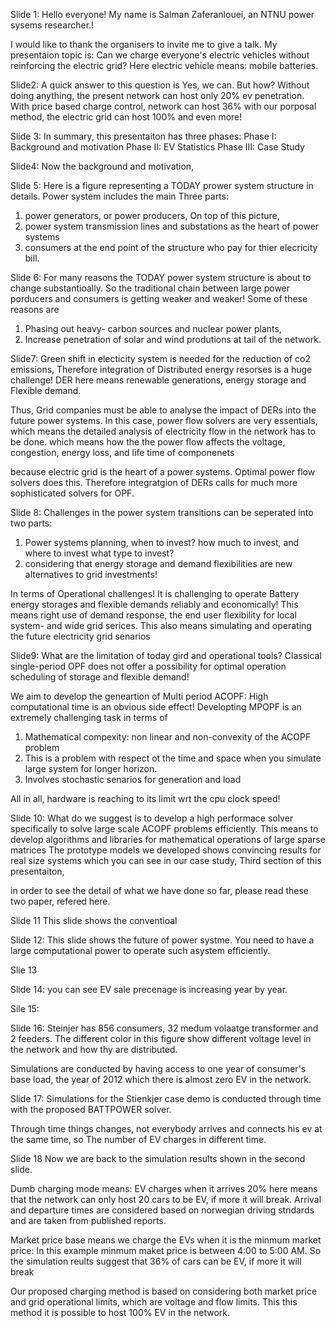 Slide 1:
Hello everyone!
My name is Salman Zaferanlouei, an NTNU power sysems researcher.! 



I would like to thank the organisers to invite me to give a talk. 
My presentaion topic is:
Can we charge everyone's electric vehicles without reinforcing the electric grid?
Here electric vehicle means: mobile batteries.


Slide2:
A quick answer to this question is Yes, we can. But how?
Without doing anything, the present network can host only 20% ev penetration.
With price based charge control, network can host 36%
with our porposal method, the electric grid can host 100% and even more!


Slide 3: 
In summary, this presentaiton has three phases: 
Phase I: Background and motivation
Phase II: EV Statistics
Phase III: Case Study


Slide4: 
Now the background and motivation,

Slide 5:
Here is a figure representing a TODAY prower system structure in details.
Power system includes the main Three parts:
1. power generators, or power producers, On top of this picture, 
2. power system transmission lines and substations as the heart of power systems 
3. consumers at the end point of the structure who pay for thier elecricity bill.


Slide 6:
For many reasons the TODAY power system structure is about to change substantioally. So the traditional chain between large power porducers and consumers is getting weaker and weaker!
Some of these reasons are
1. Phasing out heavy- carbon sources and nuclear power plants,
2. Increase penetration of solar and wind produtions at tail of the network.


Slide7:
Green shift in electicity system is needed for the reduction of co2 emissions,
Therefore integration of Distributed energy resorses is a huge challenge!
DER here means renewable generations, energy storage and Flexible demand.

Thus, Grid companies must be able to analyse the impact of DERs into the future power systems.
In this case, power flow solvers are very essentials, which means the detailed analysis of electricity flow in the network has to be done. which means how the the power flow affects the voltage, congestion, energy loss, and life time of componenets

because electric grid is the heart of a power systems. Optimal power flow solvers does this.
Therefore integratgion of DERs calls for much more sophisticated solvers for OPF.



Slide 8:
Challenges in the power system transitions can be seperated into two parts:
1. Power systems planning, when to invest? how much to invest, and where to invest what type to invest?
2. considering that energy storage and demand flexibilities are new alternatives to grid investments!

In terms of Operational challenges!
It is challenging to operate Battery energy storages and flexible demands reliably and economically!
This means right use of demand response, the end user flexibility for local system- and wide grid serices.
This also means simulating and operating the future electricity grid senarios


Slide9:
What are the limitation of today gird and operational tools?
Classical single-period OPF does not offer a possibility for optimal operation scheduling of storage and flexible demand!

We aim to develop the geneartion of Multi period ACOPF: High computational time is an obvious side effect!
Developting MPOPF is an extremely challenging task in terms of 
1. Mathematical compexity: non linear and non-convexity of the ACOPF problem
2. This is a problem  with respect ot the time and space when you simulate large system for longer horizon.
3. Involves stochastic senarios for generation and load

All in all, hardware is reaching to its limit wrt the cpu clock speed!



Slide 10:
What do we suggest is to develop a high performace solver specifically to solve large scale ACOPF problems efficiently. 
This means to develop algorithms and libraries for mathematical operations of large sparse matrices
The prototype models we developed shows convincing results for real size systems which you can see in our case study, Third section of this presentaiton,

 in order to see the detail of what we have done so far, please read these two paper, refered here.



Slide 11
This slide shows the conventioal 


Slide 12:
This slide shows the future of power systme. You need to have a large computational power to operate such asystem efficiently.



Slie 13



Slide 14:
you can see EV sale precenage is increasing year by year.


Sile 15:



Slide 16:
Steinjer has 856 consumers, 32 medum volaatge transformer and 2 feeders.
The different color in this figure show different voltage level in the network and how thy are distributed.

Simulations are conducted by having access to one year of consumer's base load, the year of 2012 which there is almost zero EV in the network.


Slide 17:
Simulations for the Stienkjer case demo is conducted through time with the proposed BATTPOWER solver.

Through time things changes, not everybody arrives and connects his ev at the same time, so The number of EV charges in different time.



Slide 18
Now we are back to the simulation results shown in the second slide.

Dumb charging mode means: EV charges when it arrives
20% here means that the network can only host 20 cars to be EV, if more it will break. Arrival and departure times are considered based on norwegian driving stndards and are taken from published reports.


Market price base means we charge the EVs when it is the minmum market price:
In this example minmum maket price is between 4:00 to 5:00 AM.
So the simulation reults suggest that 36% of cars can be EV, if more it will break

Our proposed charging method is based on considering both market price and grid operational limits, which are voltage and flow limits.
This this method it is possible to host 100% EV in the network.
